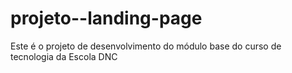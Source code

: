# projeto--landing-page
Este é o projeto de desenvolvimento do módulo base do curso de tecnologia da Escola DNC
